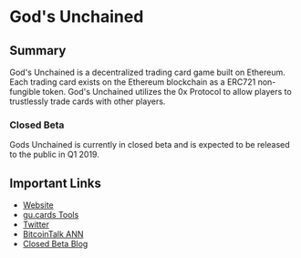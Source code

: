 # God's Unchained
## Summary
God's Unchained is a decentralized trading card game built on Ethereum. Each trading card exists on the Ethereum blockchain as a ERC721 non-fungible token. God's Unchained utilizes the 0x Protocol to allow players to trustlessly trade cards with other players.

### Closed Beta
Gods Unchained is currently in closed beta and is expected to be released to the public in Q1 2019.

## Important Links
* [Website](www.godsunchained.com)
* [gu.cards Tools](https://gu.cards)
* [Twitter](https://twitter.com/godsunchained?lang=en)
* [BitcoinTalk ANN](https://bitcointalk.org/index.php?topic=4638524.0)
* [Closed Beta Blog](https://medium.com/@fuelgames/how-to-register-for-the-closed-beta-14789b551b99)
